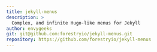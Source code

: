 ```yaml
---
title: jekyll-menus
description: >
  Complex, and infinite Hugo-like menus for Jekyll
author: envygeeks
git: git@github.com:forestryio/jekyll-menus.git
repository: https://github.com/forestryio/jekyll-menus
---
```

